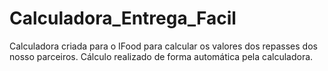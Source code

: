 # Calculadora_Entrega_Facil
Calculadora criada para o IFood para calcular os valores dos repasses dos nosso parceiros. Cálculo realizado de forma automática pela calculadora.
